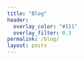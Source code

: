 ```yaml
---
title: "Blog"
header:
  overlay_color: "#111"
  overlay_filter: 0.3
permalink: /blog/
layout: posts
---
```


